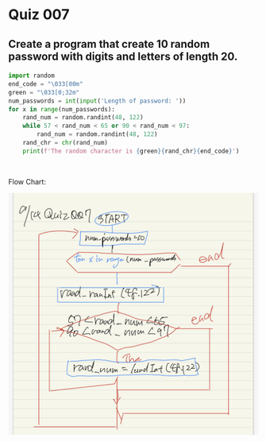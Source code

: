 # Quiz 007

## Create a program that create 10 random password with digits and letters of length 20.


```.py
import random
end_code = "\033[00m"
green = "\033[0;32m"
num_passwords = int(input('Length of password: '))
for x in range(num_passwords):
    rand_num = random.randint(48, 122)
    while 57 < rand_num < 65 or 90 < rand_num < 97:
        rand_num = random.randint(48, 122)
    rand_chr = chr(rand_num)
    print(f'The random character is {green}{rand_chr}{end_code}')
```


![]()


Flow Chart:


![](quiz007.jpg)
